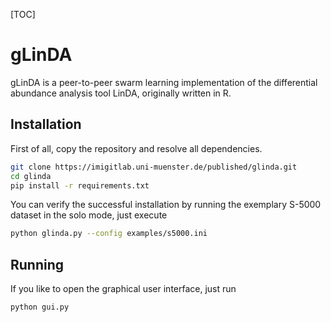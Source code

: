 [TOC]

# gLinDA
gLinDA is a peer-to-peer swarm learning implementation of the differential abundance analysis tool LinDA, originally written in R.

## Installation
First of all, copy the repository and resolve all dependencies.

```bash
git clone https://imigitlab.uni-muenster.de/published/glinda.git
cd glinda
pip install -r requirements.txt
```

You can verify the successful installation by running the exemplary S-5000 dataset in the solo mode, just execute
```bash
python glinda.py --config examples/s5000.ini
```

## Running
If you like to open the graphical user interface, just run
```bash
python gui.py
```
